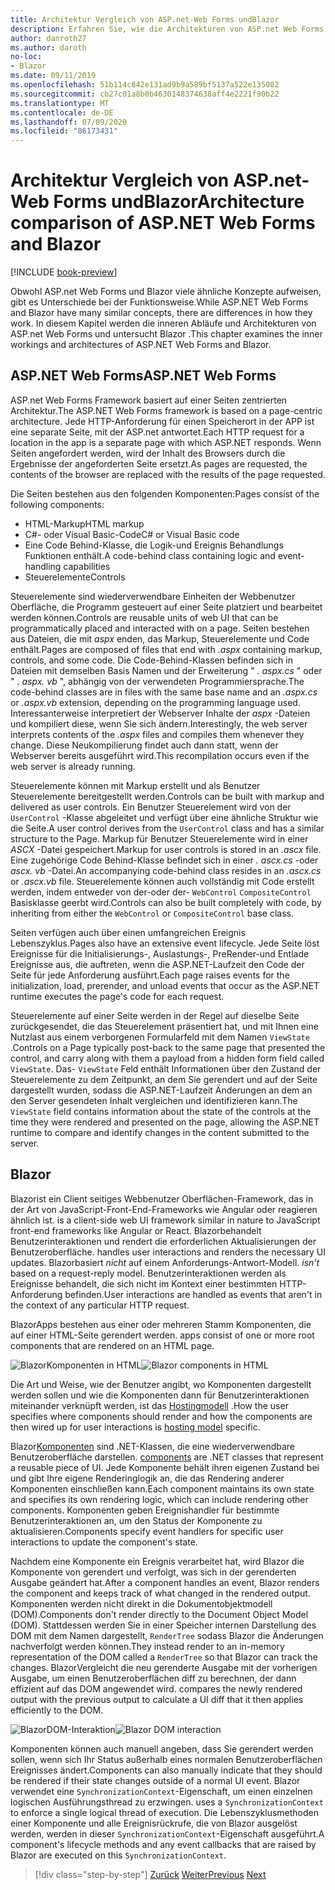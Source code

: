 ```yaml
---
title: Architektur Vergleich von ASP.net-Web Forms undBlazor
description: Erfahren Sie, wie die Architekturen von ASP.net Web Forms und Blazor vergleichen.
author: danroth27
ms.author: daroth
no-loc:
- Blazor
ms.date: 09/11/2019
ms.openlocfilehash: 51b114c842e131ad9b9a589bf5137a522e135082
ms.sourcegitcommit: cb27c01a8b0b4630148374638aff4e2221f90b22
ms.translationtype: MT
ms.contentlocale: de-DE
ms.lasthandoff: 07/09/2020
ms.locfileid: "86173431"
---
```

# <a name="architecture-comparison-of-aspnet-web-forms-and-blazor"></a><span data-ttu-id="e54f3-103">Architektur Vergleich von ASP.net-Web Forms undBlazor</span><span class="sxs-lookup"><span data-stu-id="e54f3-103">Architecture comparison of ASP.NET Web Forms and Blazor</span></span>

[!INCLUDE [book-preview](../../../includes/book-preview.md)]

<span data-ttu-id="e54f3-104">Obwohl ASP.net Web Forms und Blazor viele ähnliche Konzepte aufweisen, gibt es Unterschiede bei der Funktionsweise.</span><span class="sxs-lookup"><span data-stu-id="e54f3-104">While ASP.NET Web Forms and Blazor have many similar concepts, there are differences in how they work.</span></span> <span data-ttu-id="e54f3-105">In diesem Kapitel werden die inneren Abläufe und Architekturen von ASP.net Web Forms und untersucht Blazor .</span><span class="sxs-lookup"><span data-stu-id="e54f3-105">This chapter examines the inner workings and architectures of ASP.NET Web Forms and Blazor.</span></span>

## <a name="aspnet-web-forms"></a><span data-ttu-id="e54f3-106">ASP.NET Web Forms</span><span class="sxs-lookup"><span data-stu-id="e54f3-106">ASP.NET Web Forms</span></span>

<span data-ttu-id="e54f3-107">ASP.net Web Forms Framework basiert auf einer Seiten zentrierten Architektur.</span><span class="sxs-lookup"><span data-stu-id="e54f3-107">The ASP.NET Web Forms framework is based on a page-centric architecture.</span></span> <span data-ttu-id="e54f3-108">Jede HTTP-Anforderung für einen Speicherort in der APP ist eine separate Seite, mit der ASP.net antwortet.</span><span class="sxs-lookup"><span data-stu-id="e54f3-108">Each HTTP request for a location in the app is a separate page with which ASP.NET responds.</span></span> <span data-ttu-id="e54f3-109">Wenn Seiten angefordert werden, wird der Inhalt des Browsers durch die Ergebnisse der angeforderten Seite ersetzt.</span><span class="sxs-lookup"><span data-stu-id="e54f3-109">As pages are requested, the contents of the browser are replaced with the results of the page requested.</span></span>

<span data-ttu-id="e54f3-110">Die Seiten bestehen aus den folgenden Komponenten:</span><span class="sxs-lookup"><span data-stu-id="e54f3-110">Pages consist of the following components:</span></span>

- <span data-ttu-id="e54f3-111">HTML-Markup</span><span class="sxs-lookup"><span data-stu-id="e54f3-111">HTML markup</span></span>
- <span data-ttu-id="e54f3-112">C#- oder Visual Basic-Code</span><span class="sxs-lookup"><span data-stu-id="e54f3-112">C# or Visual Basic code</span></span>
- <span data-ttu-id="e54f3-113">Eine Code Behind-Klasse, die Logik-und Ereignis Behandlungs Funktionen enthält.</span><span class="sxs-lookup"><span data-stu-id="e54f3-113">A code-behind class containing logic and event-handling capabilities</span></span>
- <span data-ttu-id="e54f3-114">Steuerelemente</span><span class="sxs-lookup"><span data-stu-id="e54f3-114">Controls</span></span>

<span data-ttu-id="e54f3-115">Steuerelemente sind wiederverwendbare Einheiten der Webbenutzer Oberfläche, die Programm gesteuert auf einer Seite platziert und bearbeitet werden können.</span><span class="sxs-lookup"><span data-stu-id="e54f3-115">Controls are reusable units of web UI that can be programmatically placed and interacted with on a page.</span></span> <span data-ttu-id="e54f3-116">Seiten bestehen aus Dateien, die mit *aspx* enden, das Markup, Steuerelemente und Code enthält.</span><span class="sxs-lookup"><span data-stu-id="e54f3-116">Pages are composed of files that end with *.aspx* containing markup, controls, and some code.</span></span> <span data-ttu-id="e54f3-117">Die Code-Behind-Klassen befinden sich in Dateien mit demselben Basis Namen und der Erweiterung " *. aspx.cs* " oder " *. aspx. vb* ", abhängig von der verwendeten Programmiersprache.</span><span class="sxs-lookup"><span data-stu-id="e54f3-117">The code-behind classes are in files with the same base name and an *.aspx.cs* or *.aspx.vb* extension, depending on the programming language used.</span></span> <span data-ttu-id="e54f3-118">Interessanterweise interpretiert der Webserver Inhalte der *aspx* -Dateien und kompiliert diese, wenn Sie sich ändern.</span><span class="sxs-lookup"><span data-stu-id="e54f3-118">Interestingly, the web server interprets contents of the *.aspx* files and compiles them whenever they change.</span></span> <span data-ttu-id="e54f3-119">Diese Neukompilierung findet auch dann statt, wenn der Webserver bereits ausgeführt wird.</span><span class="sxs-lookup"><span data-stu-id="e54f3-119">This recompilation occurs even if the web server is already running.</span></span>

<span data-ttu-id="e54f3-120">Steuerelemente können mit Markup erstellt und als Benutzer Steuerelemente bereitgestellt werden.</span><span class="sxs-lookup"><span data-stu-id="e54f3-120">Controls can be built with markup and delivered as user controls.</span></span> <span data-ttu-id="e54f3-121">Ein Benutzer Steuerelement wird von der `UserControl` -Klasse abgeleitet und verfügt über eine ähnliche Struktur wie die Seite.</span><span class="sxs-lookup"><span data-stu-id="e54f3-121">A user control derives from the `UserControl` class and has a similar structure to the Page.</span></span> <span data-ttu-id="e54f3-122">Markup für Benutzer Steuerelemente wird in einer *ASCX* -Datei gespeichert.</span><span class="sxs-lookup"><span data-stu-id="e54f3-122">Markup for user controls is stored in an *.ascx* file.</span></span> <span data-ttu-id="e54f3-123">Eine zugehörige Code Behind-Klasse befindet sich in einer *. ascx.cs* -oder *ascx. vb* -Datei.</span><span class="sxs-lookup"><span data-stu-id="e54f3-123">An accompanying code-behind class resides in an *.ascx.cs* or *.ascx.vb* file.</span></span> <span data-ttu-id="e54f3-124">Steuerelemente können auch vollständig mit Code erstellt werden, indem entweder von der-oder der- `WebControl` `CompositeControl` Basisklasse geerbt wird.</span><span class="sxs-lookup"><span data-stu-id="e54f3-124">Controls can also be built completely with code, by inheriting from either the `WebControl` or `CompositeControl` base class.</span></span>

<span data-ttu-id="e54f3-125">Seiten verfügen auch über einen umfangreichen Ereignis Lebenszyklus.</span><span class="sxs-lookup"><span data-stu-id="e54f3-125">Pages also have an extensive event lifecycle.</span></span> <span data-ttu-id="e54f3-126">Jede Seite löst Ereignisse für die Initialisierungs-, Auslastungs-, PreRender-und Entlade Ereignisse aus, die auftreten, wenn die ASP.NET-Laufzeit den Code der Seite für jede Anforderung ausführt.</span><span class="sxs-lookup"><span data-stu-id="e54f3-126">Each page raises events for the initialization, load, prerender, and unload events that occur as the ASP.NET runtime executes the page's code for each request.</span></span>

<span data-ttu-id="e54f3-127">Steuerelemente auf einer Seite werden in der Regel auf dieselbe Seite zurückgesendet, die das Steuerelement präsentiert hat, und mit Ihnen eine Nutzlast aus einem verborgenen Formularfeld mit dem Namen `ViewState` .</span><span class="sxs-lookup"><span data-stu-id="e54f3-127">Controls on a Page typically post-back to the same page that presented the control, and carry along with them a payload from a hidden form field called `ViewState`.</span></span> <span data-ttu-id="e54f3-128">Das- `ViewState` Feld enthält Informationen über den Zustand der Steuerelemente zu dem Zeitpunkt, an dem Sie gerendert und auf der Seite dargestellt wurden, sodass die ASP.NET-Laufzeit Änderungen an dem an den Server gesendeten Inhalt vergleichen und identifizieren kann.</span><span class="sxs-lookup"><span data-stu-id="e54f3-128">The `ViewState` field contains information about the state of the controls at the time they were rendered and presented on the page, allowing the ASP.NET runtime to compare and identify changes in the content submitted to the server.</span></span>

## Blazor

Blazor<span data-ttu-id="e54f3-129">ist ein Client seitiges Webbenutzer Oberflächen-Framework, das in der Art von JavaScript-Front-End-Frameworks wie Angular oder reagieren ähnlich ist.</span><span class="sxs-lookup"><span data-stu-id="e54f3-129"> is a client-side web UI framework similar in nature to JavaScript front-end frameworks like Angular or React.</span></span> Blazor<span data-ttu-id="e54f3-130">behandelt Benutzerinteraktionen und rendert die erforderlichen Aktualisierungen der Benutzeroberfläche.</span><span class="sxs-lookup"><span data-stu-id="e54f3-130"> handles user interactions and renders the necessary UI updates.</span></span> Blazor<span data-ttu-id="e54f3-131">basiert *nicht* auf einem Anforderungs-Antwort-Modell.</span><span class="sxs-lookup"><span data-stu-id="e54f3-131"> *isn't* based on a request-reply model.</span></span> <span data-ttu-id="e54f3-132">Benutzerinteraktionen werden als Ereignisse behandelt, die sich nicht im Kontext einer bestimmten HTTP-Anforderung befinden.</span><span class="sxs-lookup"><span data-stu-id="e54f3-132">User interactions are handled as events that aren't in the context of any particular HTTP request.</span></span>

Blazor<span data-ttu-id="e54f3-133">Apps bestehen aus einer oder mehreren Stamm Komponenten, die auf einer HTML-Seite gerendert werden.</span><span class="sxs-lookup"><span data-stu-id="e54f3-133"> apps consist of one or more root components that are rendered on an HTML page.</span></span>

<span data-ttu-id="e54f3-134">![BlazorKomponenten in HTML](./media/architecture-comparison/blazor-components-in-html.png)</span><span class="sxs-lookup"><span data-stu-id="e54f3-134">![Blazor components in HTML](./media/architecture-comparison/blazor-components-in-html.png)</span></span>

<span data-ttu-id="e54f3-135">Die Art und Weise, wie der Benutzer angibt, wo Komponenten dargestellt werden sollen und wie die Komponenten dann für Benutzerinteraktionen miteinander verknüpft werden, ist das [Hostingmodell](hosting-models.md) .</span><span class="sxs-lookup"><span data-stu-id="e54f3-135">How the user specifies where components should render and how the components are then wired up for user interactions is [hosting model](hosting-models.md) specific.</span></span>

Blazor<span data-ttu-id="e54f3-136">[Komponenten](components.md) sind .NET-Klassen, die eine wiederverwendbare Benutzeroberfläche darstellen.</span><span class="sxs-lookup"><span data-stu-id="e54f3-136"> [components](components.md) are .NET classes that represent a reusable piece of UI.</span></span> <span data-ttu-id="e54f3-137">Jede Komponente behält ihren eigenen Zustand bei und gibt Ihre eigene Renderinglogik an, die das Rendering anderer Komponenten einschließen kann.</span><span class="sxs-lookup"><span data-stu-id="e54f3-137">Each component maintains its own state and specifies its own rendering logic, which can include rendering other components.</span></span> <span data-ttu-id="e54f3-138">Komponenten geben Ereignishandler für bestimmte Benutzerinteraktionen an, um den Status der Komponente zu aktualisieren.</span><span class="sxs-lookup"><span data-stu-id="e54f3-138">Components specify event handlers for specific user interactions to update the component's state.</span></span>

<span data-ttu-id="e54f3-139">Nachdem eine Komponente ein Ereignis verarbeitet hat, wird Blazor die Komponente von gerendert und verfolgt, was sich in der gerenderten Ausgabe geändert hat.</span><span class="sxs-lookup"><span data-stu-id="e54f3-139">After a component handles an event, Blazor renders the component and keeps track of what changed in the rendered output.</span></span> <span data-ttu-id="e54f3-140">Komponenten werden nicht direkt in die Dokumentobjektmodell (DOM).</span><span class="sxs-lookup"><span data-stu-id="e54f3-140">Components don't render directly to the Document Object Model (DOM).</span></span> <span data-ttu-id="e54f3-141">Stattdessen werden Sie in einer Speicher internen Darstellung des DOM mit dem Namen dargestellt, `RenderTree` sodass Blazor die Änderungen nachverfolgt werden können.</span><span class="sxs-lookup"><span data-stu-id="e54f3-141">They instead render to an in-memory representation of the DOM called a `RenderTree` so that Blazor can track the changes.</span></span> Blazor<span data-ttu-id="e54f3-142">Vergleicht die neu gerenderte Ausgabe mit der vorherigen Ausgabe, um einen Benutzeroberflächen diff zu berechnen, der dann effizient auf das DOM angewendet wird.</span><span class="sxs-lookup"><span data-stu-id="e54f3-142"> compares the newly rendered output with the previous output to calculate a UI diff that it then applies efficiently to the DOM.</span></span>

<span data-ttu-id="e54f3-143">![BlazorDOM-Interaktion](./media/architecture-comparison/blazor-dom-interaction.png)</span><span class="sxs-lookup"><span data-stu-id="e54f3-143">![Blazor DOM interaction](./media/architecture-comparison/blazor-dom-interaction.png)</span></span>

<span data-ttu-id="e54f3-144">Komponenten können auch manuell angeben, dass Sie gerendert werden sollen, wenn sich Ihr Status außerhalb eines normalen Benutzeroberflächen Ereignisses ändert.</span><span class="sxs-lookup"><span data-stu-id="e54f3-144">Components can also manually indicate that they should be rendered if their state changes outside of a normal UI event.</span></span> Blazor<span data-ttu-id="e54f3-145"> verwendet eine `SynchronizationContext`-Eigenschaft, um einen einzelnen logischen Ausführungsthread zu erzwingen.</span><span class="sxs-lookup"><span data-stu-id="e54f3-145"> uses a `SynchronizationContext` to enforce a single logical thread of execution.</span></span> <span data-ttu-id="e54f3-146">Die Lebenszyklusmethoden einer Komponente und alle Ereignisrückrufe, die von Blazor ausgelöst werden, werden in dieser `SynchronizationContext`-Eigenschaft ausgeführt.</span><span class="sxs-lookup"><span data-stu-id="e54f3-146">A component's lifecycle methods and any event callbacks that are raised by Blazor are executed on this `SynchronizationContext`.</span></span>

>[!div class="step-by-step"]
><span data-ttu-id="e54f3-147">[Zurück](introduction.md)
>[Weiter](hosting-models.md)</span><span class="sxs-lookup"><span data-stu-id="e54f3-147">[Previous](introduction.md)
[Next](hosting-models.md)</span></span>
